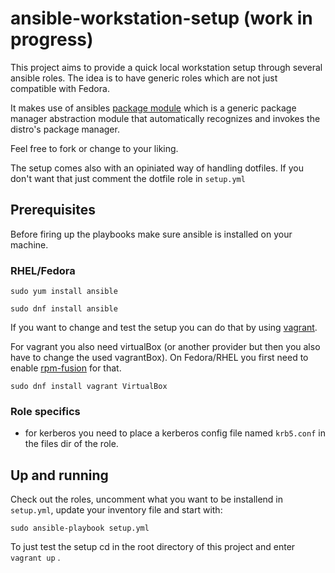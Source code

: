 # ansible-workstation-setup (work in progress)

This project aims to provide a quick local workstation setup through several ansible roles.
The idea is to have generic roles which are not just compatible with Fedora.

It makes use of ansibles [package module](https://docs.ansible.com/ansible/latest/modules/package_module.html) which is a generic package manager abstraction module that automatically recognizes and invokes the distro's package manager.

Feel free to fork or change  to your liking.

The setup comes also with an opiniated way of handling dotfiles.
If you don't want that just comment the dotfile role in `setup.yml`

## Prerequisites

Before firing up the playbooks make sure ansible is installed on your machine.

### RHEL/Fedora

`sudo yum install ansible`

`sudo dnf install ansible`

If you want to change and test the setup you can do that by using [vagrant](https://www.vagrantup.com/downloads.html).

For vagrant you also need virtualBox (or another provider but then you also have to change the used vagrantBox). On Fedora/RHEL you first need to enable [rpm-fusion](https://rpmfusion.org/) for that.

`sudo dnf install vagrant VirtualBox`

### Role specifics

-  for kerberos you need to place a kerberos config file named `krb5.conf` in the files dir of the role.

## Up and running

Check out the roles, uncomment what you want to be installend in `setup.yml`, update your inventory file and start with:

`sudo ansible-playbook setup.yml`

To just test the setup cd in the root directory of this project and enter `vagrant up` .
